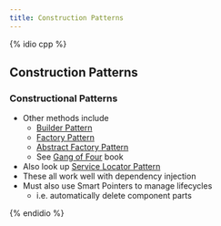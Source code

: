 ```yaml
---
title: Construction Patterns
---
```


{% idio cpp %}

## Construction Patterns

### Constructional Patterns

* Other methods include
    * [Builder Pattern](https://en.wikipedia.org/wiki/Builder_pattern)
    * [Factory Pattern](https://en.wikipedia.org/wiki/Factory_method_pattern)
    * [Abstract Factory Pattern](https://en.wikipedia.org/wiki/Abstract_factory_pattern)
    * See [Gang of Four](https://en.wikipedia.org/wiki/Design_Patterns) book
* Also look up [Service Locator Pattern](https://en.wikipedia.org/wiki/Service_locator_pattern)
* These all work well with dependency injection
* Must also use Smart Pointers to manage lifecycles
    * i.e. automatically delete component parts


{% endidio %}
